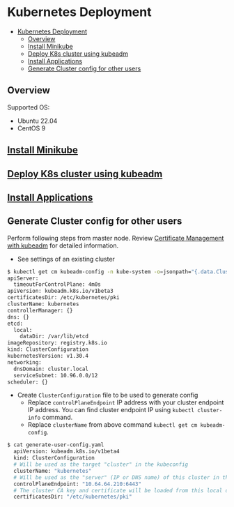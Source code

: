 # Kubernetes Deployment

- [Kubernetes Deployment](#kubernetes-deployment)
  - [Overview](#overview)
  - [Install Minikube](#install-minikube)
  - [Deploy K8s cluster using kubeadm](#deploy-k8s-cluster-using-kubeadm)
  - [Install Applications](#install-applications)
  - [Generate Cluster config for other users](#generate-cluster-config-for-other-users)

## Overview
Supported OS:
- Ubuntu 22.04
- CentOS 9
  
<!-- ## Setup Hosts
Common OS configuration and install pre-requisites packages. This playbook is included in all kube deployment playbooks, so you can **avoid** manual execution of this playbook.

```bash
INVENTORY=single-node-k8s-hosts
$ ansible-playbook -i inventory/$INVENTORY playbooks/setup-hosts.yml
``` -->

## [Install Minikube](./docs/minikube.md)
## [Deploy K8s cluster using kubeadm](./docs/kubeadm.md)
## [Install Applications](./applications/README.md)

## Generate Cluster config for other users
Perform following steps from master node. Review [Certificate Management with kubeadm](https://kubernetes.io/docs/tasks/administer-cluster/kubeadm/kubeadm-certs/) for detailed information.

- See settings of an existing cluster
```bash
$ kubectl get cm kubeadm-config -n kube-system -o=jsonpath="{.data.ClusterConfiguration}"
apiServer:
  timeoutForControlPlane: 4m0s
apiVersion: kubeadm.k8s.io/v1beta3
certificatesDir: /etc/kubernetes/pki
clusterName: kubernetes
controllerManager: {}
dns: {}
etcd:
  local:
    dataDir: /var/lib/etcd
imageRepository: registry.k8s.io
kind: ClusterConfiguration
kubernetesVersion: v1.30.4
networking:
  dnsDomain: cluster.local
  serviceSubnet: 10.96.0.0/12
scheduler: {}
```

- Create `ClusterConfiguration` file to be used to generate config
  - Replace `controlPlaneEndpoint` IP address with your cluster endpoint IP address. You can find cluster endpoint IP using `kubectl cluster-info` command.
  - Replace `clusterName` from above command `kubectl get cm kubeadm-config`.
```bash
$ cat generate-user-config.yaml 
  apiVersion: kubeadm.k8s.io/v1beta4
  kind: ClusterConfiguration
  # Will be used as the target "cluster" in the kubeconfig
  clusterName: "kubernetes"
  # Will be used as the "server" (IP or DNS name) of this cluster in the kubeconfig
  controlPlaneEndpoint: "10.64.64.210:6443"
  # The cluster CA key and certificate will be loaded from this local directory
  certificatesDir: "/etc/kubernetes/pki"
```


